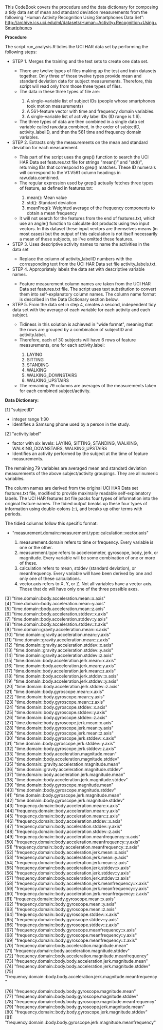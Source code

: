This CodeBook covers the procedure and the data dictionary for composing a tidy data set of mean and standard deviation measurements from the following "Human Activity Recognition Using Smartphones Data Set":
http://archive.ics.uci.edu/ml/datasets/Human+Activity+Recognition+Using+Smartphones

<strong>Procedure</strong>

The script run_analysis.R tidies the UCI HAR data set by performing the following steps:
<ul>
<li>STEP 1. Merges the training and the test sets to create one data set.</li>
<ul>
<li>There are twelve types of files making up the test and train datasets together. Only three of those twelve types provide mean and standard deviation data for subject measurements. Therefore, this script will read only from those three types of files.</li>
<li>The data in these three types of file are:</li>
<ol>
<li>A single-variable list of subject IDs (people whose smartphones took motion measurements)</li>
<li>A 561-feature vector with time and frequency domain variables.</li>
<li>A single-variable list of activity label IDs (ID range is 1:6).</li>
</ol>
<li>The three types of data are then combined in a single data set variable called raw.data.combined, in the order of subjectID, activity_labelID, and then the 561 time and frequency domain variables.</li> 
</ul>
<li>STEP 2. Extracts only the measurements on the mean and standard deviation for each measurement.</li>
<ul>
<li>This part of the script uses the grep() function to search the UCI HAR Data set features.txt file for strings "mean()" and "std()", returning IDs that correspond to grep() matches. These ID numerals will correspond to the V1:V561 column headings in raw.data.combined.</li>
<li>The regular expression used by grep() actually fetches three types of feature, as defined in features.txt:</li>
<ol>
<li>mean(): Mean value</li>
<li>std(): Standard deviation</li>
<li>meanFreq(): Weighted average of the frequency components to obtain a mean frequency</li>
</ol>
<li>It will not search for the features from the end of features.txt, which use an angle() function to calculate dot products using two input vectors. In this dataset these input vectors are themselves means (in most cases) but the output of this calculation is not itself necessarily a mean of these subjects, so I've omitted these features.</li>
</ol>
</ul>
<li>STEP 3. Uses descriptive activity names to name the activities in the data set</li>
<ul>
<li>Replace the column of activity_labelID numbers with the corresponding text from the UCI HAR Data set file activity_labels.txt.</li>
</ul>
<li>STEP 4. Appropriately labels the data set with descriptive variable names.</li>
<ul>
<li>Feature measurement column names are taken from the UCI HAR Data set features.txt file. The script uses text substitution to convert them into self-explanatory column names. The column name format is described in the Data Dictionary section below.</li>
</ul>
<li>STEP 5. From the data set in step 4, creates a second, independent tidy data set with the average of each variable for each activity and each subject.</li>
<ul>
<li>Tidiness in this solution is achieved in "wide format", meaning that the rows are grouped by a combination of subjectID and activity.label.</li>
<li>Therefore, each of 30 subjects will have 6 rows of feature measurements, one for each activity.label:</li>
<ol>
<li>LAYING</li>
<li>SITTING</li>
<li>STANDING</li>
<li>WALKING</li>
<li>WALKING_DOWNSTAIRS</li>
<li>WALKING_UPSTAIRS</li>
</ol>
<li>The remaining 79 columns are averages of the measurements taken for each combined subject/activity.</li>
</ul>
</ul>

<strong>Data Dictionary:</strong>

 [1] "subjectID"
<ul>
<li>integer range 1:30</li>
<li>Identifies a Samsung phone used by a person in the study.</li>
</ul>
 [2] "activity.label"                                                       
<ul>
<li>factor with six levels: LAYING, SITTING, STANDING, WALKING, WALKING_DOWNSTAIRS, WALKING_UPSTAIRS</li>
<li>Identifies an activity performed by the subject at the time of feature measurements.</li>
</ul>

The remaining 79 variables are averaged mean and standard deviation measurements of the above subject/activity groupings. They are all numeric variables. 

The column names are derived from the original UCI HAR Data set features.txt file, modified to provide maximally readable self-explanatory labels. The UCI HAR features.txt file packs four types of information into the original feature names. The tidied output breaks up these four types of information using double-colons (::), and breaks up other terms with periods.

The tidied columns follow this specific format:
<ul>
<li>"measurement.domain::measurement.type::calculation::vector.axis"</li>
<ol>
<li>measurement.domain refers to time or frequency. Every variable is one or the other.</li>
<li>measurement.type refers to accelerometer, gyroscope, body, jerk, or magnitude. Every variable will be some combination of one or more of these.</li>
<li>calculation refers to mean, stddev (standard deviation), or meanfrequency. Every variable will have been derived by one and only one of these calculations.</li>
<li>vector.axis refers to X, Y, or Z. Not all variables have a vector axis. Those that do will have only one of the three possible axes.</li>
</ol>
</ul>

 [3] "time.domain::body.acceleration.mean::x.axis"                          
 [4] "time.domain::body.acceleration.mean::y.axis"                          
 [5] "time.domain::body.acceleration.mean::z.axis"                          
 [6] "time.domain::body.acceleration.stddev::x.axis"                        
 [7] "time.domain::body.acceleration.stddev::y.axis"                        
 [8] "time.domain::body.acceleration.stddev::z.axis"                        
 [9] "time.domain::gravity.acceleration.mean::x.axis"                       
[10] "time.domain::gravity.acceleration.mean::y.axis"                       
[11] "time.domain::gravity.acceleration.mean::z.axis"                       
[12] "time.domain::gravity.acceleration.stddev::x.axis"                     
[13] "time.domain::gravity.acceleration.stddev::y.axis"                     
[14] "time.domain::gravity.acceleration.stddev::z.axis"                     
[15] "time.domain::body.acceleration.jerk.mean::x.axis"                     
[16] "time.domain::body.acceleration.jerk.mean::y.axis"                     
[17] "time.domain::body.acceleration.jerk.mean::z.axis"                     
[18] "time.domain::body.acceleration.jerk.stddev::x.axis"                   
[19] "time.domain::body.acceleration.jerk.stddev::y.axis"                   
[20] "time.domain::body.acceleration.jerk.stddev::z.axis"                   
[21] "time.domain::body.gyroscope.mean::x.axis"                             
[22] "time.domain::body.gyroscope.mean::y.axis"                             
[23] "time.domain::body.gyroscope.mean::z.axis"                             
[24] "time.domain::body.gyroscope.stddev::x.axis"                           
[25] "time.domain::body.gyroscope.stddev::y.axis"                           
[26] "time.domain::body.gyroscope.stddev::z.axis"                           
[27] "time.domain::body.gyroscope.jerk.mean::x.axis"                        
[28] "time.domain::body.gyroscope.jerk.mean::y.axis"                        
[29] "time.domain::body.gyroscope.jerk.mean::z.axis"                        
[30] "time.domain::body.gyroscope.jerk.stddev::x.axis"                      
[31] "time.domain::body.gyroscope.jerk.stddev::y.axis"                      
[32] "time.domain::body.gyroscope.jerk.stddev::z.axis"                      
[33] "time.domain::body.acceleration.magnitude.mean"                        
[34] "time.domain::body.acceleration.magnitude.stddev"                      
[35] "time.domain::gravity.acceleration.magnitude.mean"                     
[36] "time.domain::gravity.acceleration.magnitude.stddev"                   
[37] "time.domain::body.acceleration.jerk.magnitude.mean"                   
[38] "time.domain::body.acceleration.jerk.magnitude.stddev"                 
[39] "time.domain::body.gyroscope.magnitude.mean"                           
[40] "time.domain::body.gyroscope.magnitude.stddev"                         
[41] "time.domain::body.gyroscope.jerk.magnitude.mean"                      
[42] "time.domain::body.gyroscope.jerk.magnitude.stddev"                    
[43] "frequency.domain::body.acceleration.mean::x.axis"                     
[44] "frequency.domain::body.acceleration.mean::y.axis"                     
[45] "frequency.domain::body.acceleration.mean::z.axis"                     
[46] "frequency.domain::body.acceleration.stddev::x.axis"                   
[47] "frequency.domain::body.acceleration.stddev::y.axis"                   
[48] "frequency.domain::body.acceleration.stddev::z.axis"                   
[49] "frequency.domain::body.acceleration.meanfrequency::x.axis"            
[50] "frequency.domain::body.acceleration.meanfrequency::y.axis"            
[51] "frequency.domain::body.acceleration.meanfrequency::z.axis"            
[52] "frequency.domain::body.acceleration.jerk.mean::x.axis"                
[53] "frequency.domain::body.acceleration.jerk.mean::y.axis"                
[54] "frequency.domain::body.acceleration.jerk.mean::z.axis"                
[55] "frequency.domain::body.acceleration.jerk.stddev::x.axis"              
[56] "frequency.domain::body.acceleration.jerk.stddev::y.axis"              
[57] "frequency.domain::body.acceleration.jerk.stddev::z.axis"              
[58] "frequency.domain::body.acceleration.jerk.meanfrequency::x.axis"       
[59] "frequency.domain::body.acceleration.jerk.meanfrequency::y.axis"       
[60] "frequency.domain::body.acceleration.jerk.meanfrequency::z.axis"       
[61] "frequency.domain::body.gyroscope.mean::x.axis"                        
[62] "frequency.domain::body.gyroscope.mean::y.axis"                        
[63] "frequency.domain::body.gyroscope.mean::z.axis"                        
[64] "frequency.domain::body.gyroscope.stddev::x.axis"                      
[65] "frequency.domain::body.gyroscope.stddev::y.axis"                      
[66] "frequency.domain::body.gyroscope.stddev::z.axis"                      
[67] "frequency.domain::body.gyroscope.meanfrequency::x.axis"               
[68] "frequency.domain::body.gyroscope.meanfrequency::y.axis"               
[69] "frequency.domain::body.gyroscope.meanfrequency::z.axis"               
[70] "frequency.domain::body.acceleration.magnitude.mean"                   
[71] "frequency.domain::body.acceleration.magnitude.stddev"                 
[72] "frequency.domain::body.acceleration.magnitude.meanfrequency"          
[73] "frequency.domain::body.body.acceleration.jerk.magnitude.mean"         
[74] "frequency.domain::body.body.acceleration.jerk.magnitude.stddev"       
[75] "frequency.domain::body.body.acceleration.jerk.magnitude.meanfrequency"

[76] "frequency.domain::body.body.gyroscope.magnitude.mean"                 
[77] "frequency.domain::body.body.gyroscope.magnitude.stddev"               
[78] "frequency.domain::body.body.gyroscope.magnitude.meanfrequency"        
[79] "frequency.domain::body.body.gyroscope.jerk.magnitude.mean"            
[80] "frequency.domain::body.body.gyroscope.jerk.magnitude.stddev"          
[81] "frequency.domain::body.body.gyroscope.jerk.magnitude.meanfrequency"
